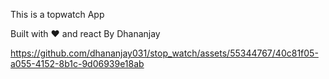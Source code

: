This is a topwatch App

Built with ❤️ and react  By Dhananjay


https://github.com/dhananjay031/stop_watch/assets/55344767/40c81f05-a055-4152-8b1c-9d06939e18ab



